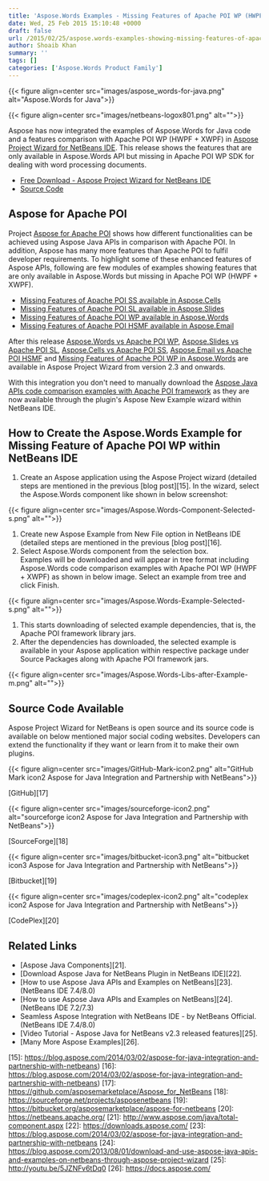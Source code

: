 ```yaml
---
title: 'Aspose.Words Examples - Missing Features of Apache POI WP (HWPF + XWPF)'
date: Wed, 25 Feb 2015 15:10:48 +0000
draft: false
url: /2015/02/25/aspose.words-examples-showing-missing-features-of-apache-poi-wp-hwpf-xwpf-now-available-in-netbeans-ide/
author: Shoaib Khan
summary: ''
tags: []
categories: ['Aspose.Words Product Family']
---
```




{{< figure align=center src="images/aspose_words-for-java.png" alt="Aspose.Words for Java">}}




{{< figure align=center src="images/netbeans-logox801.png" alt="">}}


Aspose has now integrated the examples of Aspose.Words for Java code and a features comparison with Apache POI WP (HWPF + XWPF) in [Aspose Project Wizard for NetBeans IDE][1]. This release shows the features that are only available in Aspose.Words API but missing in Apache POI WP SDK for dealing with word processing documents.

*   [Free Download - Aspose Project Wizard for NetBeans IDE][2]
*   [Source Code][3]

## Aspose for Apache POI

Project [Aspose for Apache POI][4] shows how different functionalities can be achieved using Aspose Java APIs in comparison with Apache POI. In addition, Aspose has many more features than Apache POI to fulfil developer requirements. To highlight some of these enhanced features of Aspose APIs, following are few modules of examples showing features that are only available in Aspose.Words but missing in Apache POI WP (HWPF + XWPF).

*   [Missing Features of Apache POI SS available in Aspose.Cells][5]
*   [Missing Features of Apache POI SL available in Aspose.Slides][6]
*   [Missing Features of Apache POI WP available in Aspose.Words][7]
*   [Missing Features of Apache POI HSMF available in Aspose.Email][8]

After this release [Aspose.Words vs Apache POI WP][9], [Aspose.Slides vs Apache POI SL][10], [Aspose.Cells vs Apache POI SS][11], [Aspose.Email vs Apache POI HSMF][12] and [Missing Features of Apache POI WP in Aspose.Words][13] are available in Aspose Project Wizard from version 2.3 and onwards.

With this integration you don't need to manually download the [Aspose Java APIs code comparison examples with Apache POI framework][14] as they are now available through the plugin's Aspose New Example wizard within NetBeans IDE.

## How to Create the Aspose.Words Example for Missing Feature of Apache POI WP within NetBeans IDE

1.  Create an Aspose application using the Aspose Project wizard (detailed steps are mentioned in the previous [blog post][15]. In the wizard, select the Aspose.Words component like shown in below screenshot:



{{< figure align=center src="images/Aspose.Words-Component-Selected-s.png" alt="">}}


1.  Create new Aspose Example from New File option in NetBeans IDE (detailed steps are mentioned in the previous [blog post][16].
2.  Select Aspose.Words component from the selection box.  
    Examples will be downloaded and will appear in tree format including Aspose.Words code comparison examples with Apache POI WP (HWPF + XWPF) as shown in below image. Select an example from tree and click Finish.



{{< figure align=center src="images/Aspose.Words-Example-Selected-s.png" alt="">}}


1.  This starts downloading of selected example dependencies, that is, the Apache POI framework library jars.
2.  After the dependencies has downloaded, the selected example is available in your Aspose application within respective package under Source Packages along with Apache POI framework jars.



{{< figure align=center src="images/Aspose.Words-Libs-after-Example-m.png" alt="">}}


## Source Code Available

Aspose Project Wizard for NetBeans is open source and its source code is available on below mentioned major social coding websites. Developers can extend the functionality if they want or learn from it to make their own plugins.



{{< figure align=center src="images/GitHub-Mark-icon2.png" alt="GitHub Mark icon2 Aspose for Java Integration and Partnership with NetBeans">}}


[GitHub][17]



{{< figure align=center src="images/sourceforge-icon2.png" alt="sourceforge icon2 Aspose for Java Integration and Partnership with NetBeans">}}


[SourceForge][18]



{{< figure align=center src="images/bitbucket-icon3.png" alt="bitbucket icon3 Aspose for Java Integration and Partnership with NetBeans">}}


[Bitbucket][19]



{{< figure align=center src="images/codeplex-icon2.png" alt="codeplex icon2 Aspose for Java Integration and Partnership with NetBeans">}}


[CodePlex][20]

## Related Links

*   [Aspose Java Components][21].
*   [Download Aspose Java for NetBeans Plugin in NetBeans IDE][22].
*   [How to use Aspose Java APIs and Examples on NetBeans][23]. (NetBeans IDE 7.4/8.0)
*   [How to use Aspose Java APIs and Examples on NetBeans][24]. (NetBeans IDE 7.2/7.3)
*   Seamless Aspose Integration with NetBeans IDE - by NetBeans Official.(NetBeans IDE 7.4/8.0)
*   [Video Tutorial - Aspose Java for NetBeans v2.3 released features][25].
*   [Many More Aspose Examples][26].




[1]: https://downloads.aspose.com/
[2]: https://netbeans.apache.org/
[3]: https://downloads.aspose.com/
[4]: https://docs.aspose.com/
[5]: https://docs.aspose.com/
[6]: https://docs.aspose.com/
[7]: https://docs.aspose.com/
[8]: https://docs.aspose.com/
[9]: https://docs.aspose.com/
[10]: https://docs.aspose.com/
[11]: https://docs.aspose.com/
[12]: https://docs.aspose.com/
[13]: https://docs.aspose.com/
[14]: https://docs.aspose.com/
[15]: https://blog.aspose.com/2014/03/02/aspose-for-java-integration-and-partnership-with-netbeans)
[16]: https://blog.aspose.com/2014/03/02/aspose-for-java-integration-and-partnership-with-netbeans)
[17]: https://github.com/asposemarketplace/Aspose_for_NetBeans
[18]: https://sourceforge.net/projects/asposenetbeans
[19]: https://bitbucket.org/asposemarketplace/aspose-for-netbeans
[20]: https://netbeans.apache.org/
[21]: http://www.aspose.com/java/total-component.aspx
[22]: https://downloads.aspose.com/
[23]: https://blog.aspose.com/2014/03/02/aspose-for-java-integration-and-partnership-with-netbeans
[24]: https://blog.aspose.com/2013/08/01/download-and-use-aspose-java-apis-and-examples-on-netbeans-through-aspose-project-wizard
[25]: http://youtu.be/5JZNFv6tDq0
[26]: https://docs.aspose.com/





